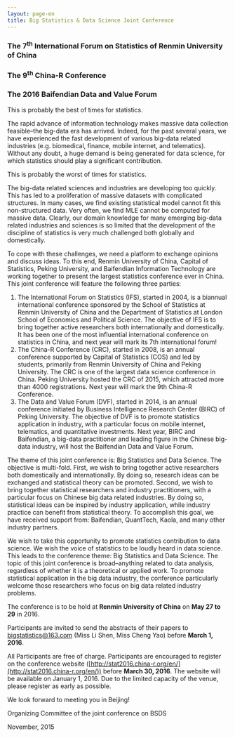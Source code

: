 ```yaml
---
layout: page-en
title: Big Statistics & Data Science Joint Conference
---
```


<h3 class="text-center">The 7<sup>th</sup> International Forum on Statistics of Renmin University of China</h3>
<h3 class="text-center">The 9<sup>th</sup> China-R Conference</h3>
<h3 class="text-center">The 2016 Baifendian Data and Value Forum</h3>

This is probably the best of times for statistics.

The rapid advance of information technology makes massive data collection feasible–the big-data era has arrived. Indeed, for the past several years, we have experienced the fast development of various big-data related industries (e.g. biomedical, finance, mobile internet, and telematics). Without any doubt, a huge demand is being generated for data science, for which statistics should play a significant contribution.

This is probably the worst of times for statistics.

The big-data related sciences and industries are developing too quickly. This has led to a proliferation of massive datasets with complicated structures. In many cases, we find existing statistical model cannot fit this non-structured data. Very often, we find MLE cannot be computed for massive data. Clearly, our domain knowledge for many emerging big-data related industries and sciences is so limited that the development of the discipline of statistics is very much challenged both globally and domestically.

To cope with these challenges, we need a platform to exchange opinions and discuss ideas. To this end, Renmin University of China, Capital of Statistics, Peking University, and Baifendian Information Technology are working together to present the largest statistics conference ever in China. This joint conference will feature the following three parties:

1. The International Forum on Statistics (IFS), started in 2004, is a biannual international conference sponsored by the School of Statistics at Renmin University of China and the Department of Statistics at London School of Economics and Political Science. The objective of IFS is to bring together active researchers both internationally and domestically. It has been one of the most influential international conference on statistics in China, and next year will mark its 7th international forum!
2. The China-R Conference (CRC), started in 2008, is an annual conference supported by Capital of Statistics (COS) and led by students, primarily from Renmin University of China and Peking University. The CRC is one of the largest data science conference in China. Peking University hosted the CRC of 2015, which attracted more than 4000 registrations. Next year will mark the 9th China-R Conference.
3. The Data and Value Forum (DVF), started in 2014, is an annual conference initiated by Business Intelligence Research Center (BIRC) of Peking University. The objective of DVF is to promote statistics application in industry, with a particular focus on mobile internet, telematics, and quantitative investments. Next year, BIRC and Baifendian, a big-data practitioner and leading figure in the Chinese big-data industry, will host the Baifendian Data and Value Forum.

The theme of this joint conference is: Big Statistics and Data Science. The objective is multi-fold. First, we wish to bring together active researchers both domestically and internationally. By doing so, research ideas can be exchanged and statistical theory can be promoted. Second, we wish to bring together statistical researchers and industry practitioners, with a particular focus on Chinese big data related industries. By doing so, statistical ideas can be inspired by industry application, while industry practice can benefit from statistical theory. To accomplish this goal, we have received support from: Baifendian, QuantTech, Kaola, and many other industry partners.

We wish to take this opportunity to promote statistics contribution to data science. We wish the voice of statistics to be loudly heard in data science. This leads to the conference theme: Big Statistics and Data Science. The topic of this joint conference is broad–anything related to data analysis, regardless of whether it is a theoretical or applied work. To promote statistical application in the big data industry, the conference particularly welcome those researchers who focus on big data related industry problems.

The conference is to be hold at **Renmin University of China** on **May 27 to 29** in 2016.

Participants are invited to send the abstracts of their papers to bigstatistics@163.com (Miss Li Shen, Miss Cheng Yao) before **March 1, 2016**.

All Participants are free of charge. Participants are encouraged to register on the conference website
([http://stat2016.china-r.org/en/](http://stat2016.china-r.org/en/))
before **March 30, 2016**. The website will be available on January 1, 2016. Due to the limited capacity of the venue, please register as early as possible.

We look forward to meeting you in Beijing!

<p class="text-right">Organizing Committee of the joint conference on BSDS</p>
<p class="text-right">November, 2015</p>
